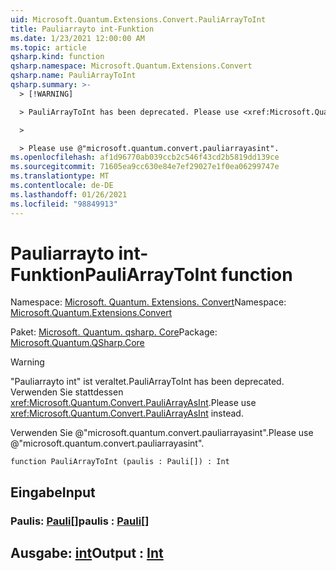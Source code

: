 ```yaml
---
uid: Microsoft.Quantum.Extensions.Convert.PauliArrayToInt
title: Pauliarrayto int-Funktion
ms.date: 1/23/2021 12:00:00 AM
ms.topic: article
qsharp.kind: function
qsharp.namespace: Microsoft.Quantum.Extensions.Convert
qsharp.name: PauliArrayToInt
qsharp.summary: >-
  > [!WARNING]

  > PauliArrayToInt has been deprecated. Please use <xref:Microsoft.Quantum.Convert.PauliArrayAsInt> instead.

  >

  > Please use @"microsoft.quantum.convert.pauliarrayasint".
ms.openlocfilehash: af1d96770ab039ccb2c546f43cd2b5819dd139ce
ms.sourcegitcommit: 71605ea9cc630e84e7ef29027e1f0ea06299747e
ms.translationtype: MT
ms.contentlocale: de-DE
ms.lasthandoff: 01/26/2021
ms.locfileid: "98849913"
---
```

# <a name="pauliarraytoint-function"></a><span data-ttu-id="0b5d5-102">Pauliarrayto int-Funktion</span><span class="sxs-lookup"><span data-stu-id="0b5d5-102">PauliArrayToInt function</span></span>

<span data-ttu-id="0b5d5-103">Namespace: [Microsoft. Quantum. Extensions. Convert](xref:Microsoft.Quantum.Extensions.Convert)</span><span class="sxs-lookup"><span data-stu-id="0b5d5-103">Namespace: [Microsoft.Quantum.Extensions.Convert](xref:Microsoft.Quantum.Extensions.Convert)</span></span>

<span data-ttu-id="0b5d5-104">Paket: [Microsoft. Quantum. qsharp. Core](https://nuget.org/packages/Microsoft.Quantum.QSharp.Core)</span><span class="sxs-lookup"><span data-stu-id="0b5d5-104">Package: [Microsoft.Quantum.QSharp.Core](https://nuget.org/packages/Microsoft.Quantum.QSharp.Core)</span></span>


> [!WARNING]
> <span data-ttu-id="0b5d5-105">"Pauliarrayto int" ist veraltet.</span><span class="sxs-lookup"><span data-stu-id="0b5d5-105">PauliArrayToInt has been deprecated.</span></span> <span data-ttu-id="0b5d5-106">Verwenden Sie stattdessen <xref:Microsoft.Quantum.Convert.PauliArrayAsInt>.</span><span class="sxs-lookup"><span data-stu-id="0b5d5-106">Please use <xref:Microsoft.Quantum.Convert.PauliArrayAsInt> instead.</span></span>
>
> <span data-ttu-id="0b5d5-107">Verwenden Sie @"microsoft.quantum.convert.pauliarrayasint".</span><span class="sxs-lookup"><span data-stu-id="0b5d5-107">Please use @"microsoft.quantum.convert.pauliarrayasint".</span></span>



```qsharp
function PauliArrayToInt (paulis : Pauli[]) : Int
```


## <a name="input"></a><span data-ttu-id="0b5d5-108">Eingabe</span><span class="sxs-lookup"><span data-stu-id="0b5d5-108">Input</span></span>

### <a name="paulis--pauli"></a><span data-ttu-id="0b5d5-109">Paulis: [Pauli](xref:microsoft.quantum.lang-ref.pauli)[]</span><span class="sxs-lookup"><span data-stu-id="0b5d5-109">paulis : [Pauli](xref:microsoft.quantum.lang-ref.pauli)[]</span></span>





## <a name="output--int"></a><span data-ttu-id="0b5d5-110">Ausgabe: [int](xref:microsoft.quantum.lang-ref.int)</span><span class="sxs-lookup"><span data-stu-id="0b5d5-110">Output : [Int](xref:microsoft.quantum.lang-ref.int)</span></span>

